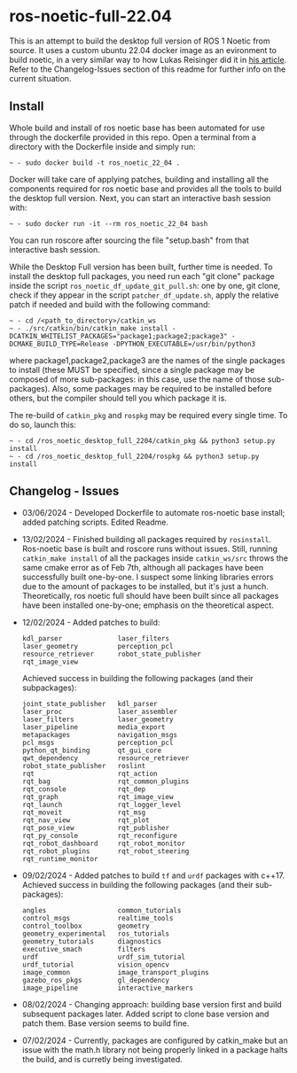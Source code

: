 # ros-noetic-full-22.04
This is an attempt to build the desktop full version of ROS 1 Noetic from source. It uses a custom ubuntu 22.04 docker image as an evironment to build noetic, in a very similar way to how Lukas Reisinger did it in [his article](https://medium.com/@lukas_reisinger/building-ros-noetic-on-ubuntu-22-04-b3ca676c63e7). Refer to the Changelog-Issues section of this readme for further info on the current situation.

## Install
Whole build and install of ros noetic base has been automated for use through the dockerfile provided in this repo. Open a terminal from a directory with the Dockerfile inside and simply run:
```
~ - sudo docker build -t ros_noetic_22_04 .
```
Docker will take care of applying patches, building and installing all the components required for ros noetic base and provides all the tools to build the desktop full version.
Next, you can start an interactive bash session with:
```
~ - sudo docker run -it --rm ros_noetic_22_04 bash
```
You can run roscore after sourcing the file "setup.bash" from that interactive bash session.

While the Desktop Full version has been built, further time is needed. To install the desktop full packages, you need run each "git clone" package inside the script `ros_noetic_df_update_git_pull.sh`: one by one, git clone, check if they appear in the script `patcher_df_update.sh`, apply the relative patch if needed and build with the following command:
```
~ - cd /<path_to_directory>/catkin_ws
~ - ./src/catkin/bin/catkin_make install -DCATKIN_WHITELIST_PACKAGES="package1;package2;package3" -DCMAKE_BUILD_TYPE=Release -DPYTHON_EXECUTABLE=/usr/bin/python3
```
where package1,package2,package3 are the names of the single packages to install (these MUST be specified, since a single package may be composed of more sub-packages: in this case, use the name of those sub-packages). Also, some packages may be required to be installed before others, but the compiler should tell you which package it is.

The re-build of `catkin_pkg` and `rospkg` may be required every single time. To do so, launch this:
```
~ - cd /ros_noetic_desktop_full_2204/catkin_pkg && python3 setup.py install
~ - cd /ros_noetic_desktop_full_2204/rospkg && python3 setup.py install
```


## Changelog - Issues
* 03/06/2024 - Developed Dockerfile to automate ros-noetic base install; added patching scripts. Edited Readme.
* 13/02/2024 - Finished building all packages required by `rosinstall`. Ros-noetic base is built and roscore runs without issues. Still, running `catkin_make install` of all the packages inside `catkin_ws/src` throws the same cmake error as of Feb 7th, although all packages have been successfully built one-by-one. I suspect some linking libraries errors due to the amount of packages to be installed, but it's just a hunch. Theoretically, ros noetic full should have been built since all packages have been installed one-by-one; emphasis on the theoretical aspect.
* 12/02/2024 - Added patches to build:
  ```
  kdl_parser              laser_filters
  laser_geometry          perception_pcl
  resource_retriever      robot_state_publisher
  rqt_image_view
  ```
  Achieved success in building the following packages (and their subpackages):
  ```
  joint_state_publisher   kdl_parser
  laser_proc              laser_assembler
  laser_filters           laser_geometry
  laser_pipeline          media_export
  metapackages            navigation_msgs
  pcl_msgs                perception_pcl
  python_qt_binding       qt_gui_core
  qwt_dependency          resource_retriever
  robot_state_publisher   roslint
  rqt                     rqt_action
  rqt_bag                 rqt_common_plugins
  rqt_console             rqt_dep
  rqt_graph               rqt_image_view
  rqt_launch              rqt_logger_level
  rqt_moveit              rqt_msg
  rqt_nav_view            rqt_plot
  rqt_pose_view           rqt_publisher
  rqt_py_console          rqt_reconfigure
  rqt_robot_dashboard     rqt_robot_monitor
  rqt_robot_plugins       rqt_robot_steering
  rqt_runtime_monitor
  ```
* 09/02/2024 - Added patches to build `tf` and `urdf` packages with c++17. Achieved success in building the following packages (and their sub-packages):
  ```
  angles                  common_tutorials
  control_msgs            realtime_tools
  control_toolbox         geometry
  geometry_experimental   ros_tutorials
  geometry_tutorials      diagnostics
  executive_smach         filters
  urdf                    urdf_sim_tutorial
  urdf_tutorial           vision_opencv
  image_common            image_transport_plugins
  gazebo_ros_pkgs         gl_dependency
  image_pipeline          interactive_markers
  ```

* 08/02/2024  - Changing approach: building base version first and build subsequent packages later. Added script to clone base version and patch them. Base version seems to build fine.

* 07/02/2024  - Currently, packages are configured by catkin_make but an issue with the math.h library not being properly linked in a package halts the build, and is curretly being investigated.

